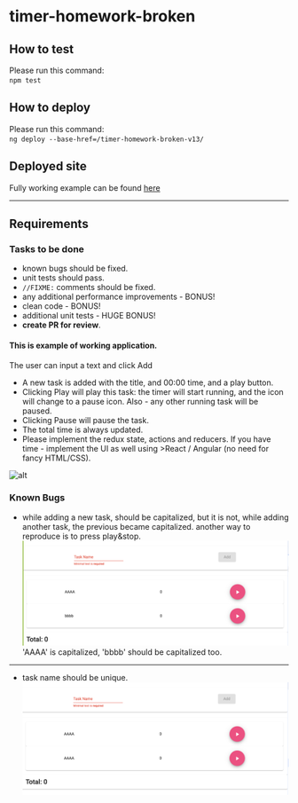 # timer-homework-broken

## How to test

Please run this command:  
`npm test`

## How to deploy

Please run this command:  
`ng deploy --base-href=/timer-homework-broken-v13/`

## Deployed site

Fully working example can be found [here](https://arielbar.github.io/timer-homework-broken/)

---

## Requirements

### Tasks to be done

- known bugs should be fixed.
- unit tests should pass.
- `//FIXME:` comments should be fixed.
- any additional performance improvements - BONUS!
- clean code - BONUS!
- additional unit tests - HUGE BONUS!
- **create PR for review**.

#### This is example of working application.

The user can input a text and click Add

- A new task is added with the title, and 00:00 time, and a play button.
- Clicking Play will play this task: the timer will start running, and the icon will change to a pause icon.
  Also - any other running task will be paused.
- Clicking Pause will pause the task.
- The total time is always updated.
- Please implement the redux state, actions and reducers. If you have time - implement the UI as well using >React / Angular (no need for fancy HTML/CSS).

![alt](https://cloud.githubusercontent.com/assets/889418/23171775/299f5252-f85c-11e6-8f1c-5e66037bf5fa.png)

### Known Bugs

- while adding a new task, should be capitalized, but it is not, while adding another task, the previous became capitalized. another way to reproduce is to press play&stop.
  ![](./docs/bug%201.png)
  'AAAA' is capitalized, 'bbbb' should be capitalized too.

---

- task name should be unique.
  ![](./docs/bug%202.png)
